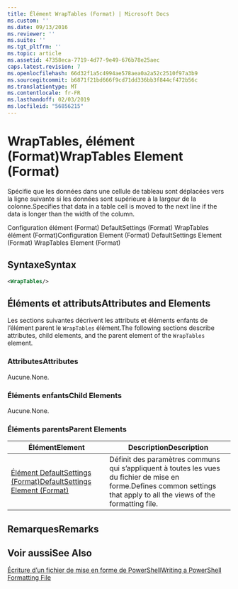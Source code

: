 ```yaml
---
title: Élément WrapTables (Format) | Microsoft Docs
ms.custom: ''
ms.date: 09/13/2016
ms.reviewer: ''
ms.suite: ''
ms.tgt_pltfrm: ''
ms.topic: article
ms.assetid: 47358eca-7719-4d77-9e49-676b78e25aec
caps.latest.revision: 7
ms.openlocfilehash: 66d32f1a5c4994ae578aea0a2a52c2510f97a3b9
ms.sourcegitcommit: b6871f21bd666f9cd71dd336bb3f844cf472b56c
ms.translationtype: MT
ms.contentlocale: fr-FR
ms.lasthandoff: 02/03/2019
ms.locfileid: "56856215"
---
```

# <a name="wraptables-element-format"></a><span data-ttu-id="82f1d-102">WrapTables, élément (Format)</span><span class="sxs-lookup"><span data-stu-id="82f1d-102">WrapTables Element (Format)</span></span>

<span data-ttu-id="82f1d-103">Spécifie que les données dans une cellule de tableau sont déplacées vers la ligne suivante si les données sont supérieure à la largeur de la colonne.</span><span class="sxs-lookup"><span data-stu-id="82f1d-103">Specifies that data in a table cell is moved to the next line if the data is longer than the width of the column.</span></span>

<span data-ttu-id="82f1d-104">Configuration élément (Format) DefaultSettings (Format) WrapTables élément (Format)</span><span class="sxs-lookup"><span data-stu-id="82f1d-104">Configuration Element (Format) DefaultSettings Element (Format) WrapTables Element (Format)</span></span>

## <a name="syntax"></a><span data-ttu-id="82f1d-105">Syntaxe</span><span class="sxs-lookup"><span data-stu-id="82f1d-105">Syntax</span></span>

```xml
<WrapTables/>
```

## <a name="attributes-and-elements"></a><span data-ttu-id="82f1d-106">Éléments et attributs</span><span class="sxs-lookup"><span data-stu-id="82f1d-106">Attributes and Elements</span></span>

<span data-ttu-id="82f1d-107">Les sections suivantes décrivent les attributs et éléments enfants de l’élément parent le `WrapTables` élément.</span><span class="sxs-lookup"><span data-stu-id="82f1d-107">The following sections describe attributes, child elements, and the parent element of the `WrapTables` element.</span></span>

### <a name="attributes"></a><span data-ttu-id="82f1d-108">Attributes</span><span class="sxs-lookup"><span data-stu-id="82f1d-108">Attributes</span></span>

<span data-ttu-id="82f1d-109">Aucune.</span><span class="sxs-lookup"><span data-stu-id="82f1d-109">None.</span></span>

### <a name="child-elements"></a><span data-ttu-id="82f1d-110">Éléments enfants</span><span class="sxs-lookup"><span data-stu-id="82f1d-110">Child Elements</span></span>

<span data-ttu-id="82f1d-111">Aucune.</span><span class="sxs-lookup"><span data-stu-id="82f1d-111">None.</span></span>

### <a name="parent-elements"></a><span data-ttu-id="82f1d-112">Éléments parents</span><span class="sxs-lookup"><span data-stu-id="82f1d-112">Parent Elements</span></span>

|<span data-ttu-id="82f1d-113">Élément</span><span class="sxs-lookup"><span data-stu-id="82f1d-113">Element</span></span>|<span data-ttu-id="82f1d-114">Description</span><span class="sxs-lookup"><span data-stu-id="82f1d-114">Description</span></span>|
|-------------|-----------------|
|[<span data-ttu-id="82f1d-115">Élément DefaultSettings (Format)</span><span class="sxs-lookup"><span data-stu-id="82f1d-115">DefaultSettings Element (Format)</span></span>](./defaultsettings-element-format.md)|<span data-ttu-id="82f1d-116">Définit des paramètres communs qui s’appliquent à toutes les vues du fichier de mise en forme.</span><span class="sxs-lookup"><span data-stu-id="82f1d-116">Defines common settings that apply to all the views of the formatting file.</span></span>|

## <a name="remarks"></a><span data-ttu-id="82f1d-117">Remarques</span><span class="sxs-lookup"><span data-stu-id="82f1d-117">Remarks</span></span>

## <a name="see-also"></a><span data-ttu-id="82f1d-118">Voir aussi</span><span class="sxs-lookup"><span data-stu-id="82f1d-118">See Also</span></span>

[<span data-ttu-id="82f1d-119">Écriture d’un fichier de mise en forme de PowerShell</span><span class="sxs-lookup"><span data-stu-id="82f1d-119">Writing a PowerShell Formatting File</span></span>](./writing-a-powershell-formatting-file.md)
